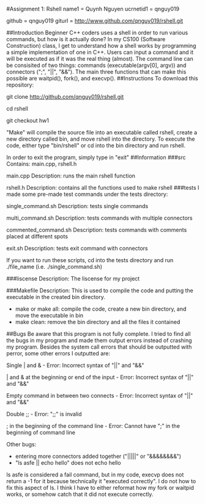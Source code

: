 #Assignment 1: Rshell
name1 = Quynh Nguyen
ucrnetid1 = qnguy019

github = qnguy019
giturl = http://www.github.com/qnguy019/rshell.git

##Introduction
Beginner C++ coders uses a shell in order to run various commands, but how is it actually done? In my CS100 (Software Construction) class, I get to understand how a shell works by programming a simple implementation of one in C++. Users can input a command and it will be executed as if it was the real thing (almost). The command line can be consisited of two things: commands (executable(argv[0], argv)) and connectors (";", "||", "&&"). The main three functions that can make this possible are waitpid(), fork(), and execvp().
##Instructions
To download this repository:

git clone http://github.com/qnguy019/rshell.git

cd rshell

git checkout hw1

"Make" will compile the source file into an executable called rshell, create a new directory called bin, and move rshell into the directory. To execute the code, either type "bin/rshell" or cd into the bin directory and run rshell. 

In order to exit the program, simply type in "exit"
##Information
###src
Contains: main.cpp, rshell.h

main.cpp
   Description: runs the main rshell function

rshell.h
   Description: contains all the functions used to make rshell
###tests
I made some pre-made test commands under the tests directory:

single_command.sh
   Description: tests single commands

multi_command.sh
   Description: tests commands with multiple connectors

commented_command.sh
   Description: tests commands with comments placed at different spots

exit.sh
   Description: tests exit command with connectors

If you want to run these scripts, cd into the tests directory and run ./file_name (i.e. ./single_command.sh)

###liscense
   Description: The liscense for my project

###Makefile
   Description: This is used to compile the code and putting the executable in the created bin directory. 
- make or make all: compile the code, create a new bin directory, and move the executable in bin
- make clean: remove the bin directory and all the files it contained

##Bugs
Be aware that this program is not fully complete. I tried to find all the bugs in my program and made them output errors instead of crashing my program. Besides the system call errors that should be outputted with perror, some other errors I outputted are:

Single | and & - Error: Incorrect syntax of "||" and "&&"

| and & at the beginning or end of the input - Error: Incorrect syntax of "||" and "&&" 

Empty command in between two connects - Error: Incorrect syntax of "||" and "&&" 

Double ;; - Error: ";;" is invalid 

; in the beginning of the command line - Error: Cannot have ";" in the beginning of command line

Other bugs: 
- entering more connectors added together ("|||||" or "&&&&&&&&")
- "ls asfe || echo hello" does not echo hello

 ls asfe is considered a fail command, but in my code, execvp does not return a -1 for it because technically it "executed correctly". I do not how to fix this aspect of ls. I think I have to either reformat how my fork or waitpid works, or somehow catch that it did not execute correctly.





